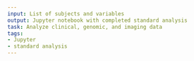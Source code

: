 ```yaml
---
input: List of subjects and variables
output: Jupyter notebook with completed standard analysis
task: Analyze clinical, genomic, and imaging data
tags:
- Jupyter
- standard analysis
---
```

